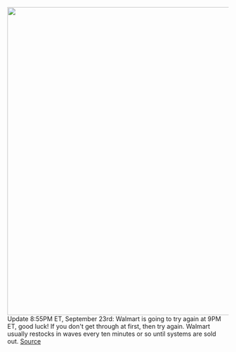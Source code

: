 <img src='https://cdn.vox-cdn.com/thumbor/wM43KPBUWCq8v682VLNDjf6oTMw=/0x0:1116x744/1200x1200/filters:focal(558x372:559x373)/cdn.vox-cdn.com/uploads/chorus_asset/file/22805465/Xbox_Series_X_Halo_Edition_Bundle_Press_Imahe.jpeg' width='700px' /><br/>
Update 8:55PM ET, September 23rd: Walmart is going to try again at 9PM ET, good luck! If you don't get through at first, then try again. Walmart usually restocks in waves every ten minutes or so until systems are sold out.
<a href='https://www.theverge.com/2021/9/23/22648984/ps5-xbox-series-x-halo-walmart-restock-time'> Source <a/>
